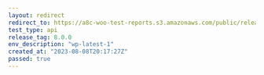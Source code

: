 ```yaml
---
layout: redirect
redirect_to: https://a8c-woo-test-reports.s3.amazonaws.com/public/release/8.0.0/wp-latest-1/api/index.html
test_type: api
release_tag: 8.0.0
env_description: "wp-latest-1"
created_at: "2023-08-08T20:17:27Z"
passed: true
---
```

